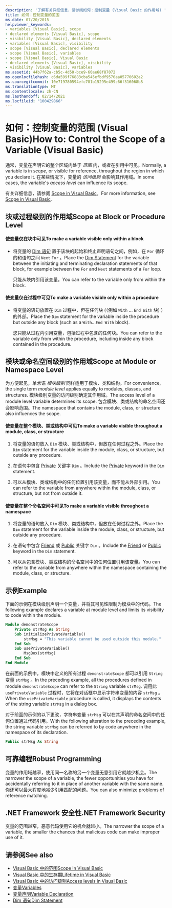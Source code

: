 ```yaml
---
description: '了解有关详细信息，请参阅如何：控制变量 (Visual Basic 的作用域) '
title: 如何：控制变量的范围
ms.date: 07/20/2015
helpviewer_keywords:
- variables [Visual Basic], scope
- declared elements [Visual Basic], scope
- visibility [Visual Basic], declared elements
- variables [Visual Basic], visibility
- scope [Visual Basic], declared elements
- scope [Visual Basic], variables
- scope [Visual Basic], Visual Basic
- declared elements [Visual Basic], visibility
- visibility [Visual Basic], variables
ms.assetid: 44b7f62a-cb5c-4d50-bce9-60ae68f87072
ms.openlocfilehash: c6da599f76883cba545efbdf9570aa05770602a2
ms.sourcegitcommit: 10e719780594efc781b15295e499c66f316068b8
ms.translationtype: MT
ms.contentlocale: zh-CN
ms.lasthandoff: 02/14/2021
ms.locfileid: "100429866"
---
```

# <a name="how-to-control-the-scope-of-a-variable-visual-basic"></a><span data-ttu-id="8a54d-103">如何：控制变量的范围 (Visual Basic)</span><span class="sxs-lookup"><span data-stu-id="8a54d-103">How to: Control the Scope of a Variable (Visual Basic)</span></span>

<span data-ttu-id="8a54d-104">通常，变量在声明它的整个区域内处于 *范围* 内，或者在引用中可见。</span><span class="sxs-lookup"><span data-stu-id="8a54d-104">Normally, a variable is in *scope*, or visible for reference, throughout the region in which you declare it.</span></span> <span data-ttu-id="8a54d-105">在某些情况下，变量的 *访问级别* 会影响其作用域。</span><span class="sxs-lookup"><span data-stu-id="8a54d-105">In some cases, the variable's *access level* can influence its scope.</span></span>  
  
 <span data-ttu-id="8a54d-106">有关详细信息，请参阅 [Scope in Visual Basic](scope.md)。</span><span class="sxs-lookup"><span data-stu-id="8a54d-106">For more information, see [Scope in Visual Basic](scope.md).</span></span>  
  
## <a name="scope-at-block-or-procedure-level"></a><span data-ttu-id="8a54d-107">块或过程级别的作用域</span><span class="sxs-lookup"><span data-stu-id="8a54d-107">Scope at Block or Procedure Level</span></span>  
  
#### <a name="to-make-a-variable-visible-only-within-a-block"></a><span data-ttu-id="8a54d-108">使变量仅在块中可见</span><span class="sxs-lookup"><span data-stu-id="8a54d-108">To make a variable visible only within a block</span></span>  
  
- <span data-ttu-id="8a54d-109">将变量的 [Dim 语句](../../../language-reference/statements/dim-statement.md) 置于该块的起始和终止声明语句之间，例如，在 `For` 循环的和语句之间 `Next` `For` 。</span><span class="sxs-lookup"><span data-stu-id="8a54d-109">Place the [Dim Statement](../../../language-reference/statements/dim-statement.md) for the variable between the initiating and terminating declaration statements of that block, for example between the `For` and `Next` statements of a `For` loop.</span></span>  
  
     <span data-ttu-id="8a54d-110">只能从块内引用该变量。</span><span class="sxs-lookup"><span data-stu-id="8a54d-110">You can refer to the variable only from within the block.</span></span>  
  
#### <a name="to-make-a-variable-visible-only-within-a-procedure"></a><span data-ttu-id="8a54d-111">使变量仅在过程中可见</span><span class="sxs-lookup"><span data-stu-id="8a54d-111">To make a variable visible only within a procedure</span></span>  
  
- <span data-ttu-id="8a54d-112">将变量的语句放置在 `Dim` 过程中，但在任何块 (（例如 `With` ... `End With` 块) ）的外部。</span><span class="sxs-lookup"><span data-stu-id="8a54d-112">Place the `Dim` statement for the variable inside the procedure but outside any block (such as a `With`...`End With` block).</span></span>  
  
     <span data-ttu-id="8a54d-113">您只能从过程内引用变量，包括过程中包含的任何块。</span><span class="sxs-lookup"><span data-stu-id="8a54d-113">You can refer to the variable only from within the procedure, including inside any block contained in the procedure.</span></span>  
  
## <a name="scope-at-module-or-namespace-level"></a><span data-ttu-id="8a54d-114">模块或命名空间级别的作用域</span><span class="sxs-lookup"><span data-stu-id="8a54d-114">Scope at Module or Namespace Level</span></span>  

 <span data-ttu-id="8a54d-115">为方便起见，单术语 *模块级别* 同样适用于模块、类和结构。</span><span class="sxs-lookup"><span data-stu-id="8a54d-115">For convenience, the single term *module level* applies equally to modules, classes, and structures.</span></span> <span data-ttu-id="8a54d-116">模块级别变量的访问级别确定其作用域。</span><span class="sxs-lookup"><span data-stu-id="8a54d-116">The access level of a module level variable determines its scope.</span></span> <span data-ttu-id="8a54d-117">包含模块、类或结构的命名空间还会影响范围。</span><span class="sxs-lookup"><span data-stu-id="8a54d-117">The namespace that contains the module, class, or structure also influences the scope.</span></span>  
  
#### <a name="to-make-a-variable-visible-throughout-a-module-class-or-structure"></a><span data-ttu-id="8a54d-118">使变量在整个模块、类或结构中可见</span><span class="sxs-lookup"><span data-stu-id="8a54d-118">To make a variable visible throughout a module, class, or structure</span></span>  
  
1. <span data-ttu-id="8a54d-119">将变量的语句放入 `Dim` 模块、类或结构中，但放在任何过程之外。</span><span class="sxs-lookup"><span data-stu-id="8a54d-119">Place the `Dim` statement for the variable inside the module, class, or structure, but outside any procedure.</span></span>  
  
2. <span data-ttu-id="8a54d-120">在语句中包含 [Private](../../../language-reference/modifiers/private.md) 关键字 `Dim` 。</span><span class="sxs-lookup"><span data-stu-id="8a54d-120">Include the [Private](../../../language-reference/modifiers/private.md) keyword in the `Dim` statement.</span></span>  
  
3. <span data-ttu-id="8a54d-121">可以从模块、类或结构中的任何位置引用该变量，而不能从外部引用。</span><span class="sxs-lookup"><span data-stu-id="8a54d-121">You can refer to the variable from anywhere within the module, class, or structure, but not from outside it.</span></span>  
  
#### <a name="to-make-a-variable-visible-throughout-a-namespace"></a><span data-ttu-id="8a54d-122">使变量在整个命名空间中可见</span><span class="sxs-lookup"><span data-stu-id="8a54d-122">To make a variable visible throughout a namespace</span></span>  
  
1. <span data-ttu-id="8a54d-123">将变量的语句放入 `Dim` 模块、类或结构中，但放在任何过程之外。</span><span class="sxs-lookup"><span data-stu-id="8a54d-123">Place the `Dim` statement for the variable inside the module, class, or structure, but outside any procedure.</span></span>  
  
2. <span data-ttu-id="8a54d-124">在语句中包含 [Friend](../../../language-reference/modifiers/friend.md) 或 [Public](../../../language-reference/modifiers/public.md) 关键字 `Dim` 。</span><span class="sxs-lookup"><span data-stu-id="8a54d-124">Include the [Friend](../../../language-reference/modifiers/friend.md) or [Public](../../../language-reference/modifiers/public.md) keyword in the `Dim` statement.</span></span>  
  
3. <span data-ttu-id="8a54d-125">可以从包含模块、类或结构的命名空间中的任何位置引用该变量。</span><span class="sxs-lookup"><span data-stu-id="8a54d-125">You can refer to the variable from anywhere within the namespace containing the module, class, or structure.</span></span>  
  
## <a name="example"></a><span data-ttu-id="8a54d-126">示例</span><span class="sxs-lookup"><span data-stu-id="8a54d-126">Example</span></span>  

 <span data-ttu-id="8a54d-127">下面的示例在模块级别声明一个变量，并将其可见性限制为模块中的代码。</span><span class="sxs-lookup"><span data-stu-id="8a54d-127">The following example declares a variable at module level and limits its visibility to code within the module.</span></span>  
  
```vb  
Module demonstrateScope  
    Private strMsg As String  
    Sub initializePrivateVariable()  
        strMsg = "This variable cannot be used outside this module."  
    End Sub  
    Sub usePrivateVariable()  
        MsgBox(strMsg)  
    End Sub  
End Module  
```  
  
 <span data-ttu-id="8a54d-128">在前面的示例中，模块中定义的所有过程 `demonstrateScope` 都可以引用 `String` 变量 `strMsg` 。</span><span class="sxs-lookup"><span data-stu-id="8a54d-128">In the preceding example, all the procedures defined in module `demonstrateScope` can refer to the `String` variable `strMsg`.</span></span> <span data-ttu-id="8a54d-129">调用此 `usePrivateVariable` 过程时，它将在对话框中显示字符串变量的内容 `strMsg` 。</span><span class="sxs-lookup"><span data-stu-id="8a54d-129">When the `usePrivateVariable` procedure is called, it displays the contents of the string variable `strMsg` in a dialog box.</span></span>  
  
 <span data-ttu-id="8a54d-130">对于前面的示例的以下更改，字符串变量 `strMsg` 可以在其声明的命名空间中的任何位置通过代码引用。</span><span class="sxs-lookup"><span data-stu-id="8a54d-130">With the following alteration to the preceding example, the string variable `strMsg` can be referred to by code anywhere in the namespace of its declaration.</span></span>  
  
```vb  
Public strMsg As String  
```  
  
## <a name="robust-programming"></a><span data-ttu-id="8a54d-131">可靠编程</span><span class="sxs-lookup"><span data-stu-id="8a54d-131">Robust Programming</span></span>  

 <span data-ttu-id="8a54d-132">变量的作用域越窄，使用同一名称的另一个变量无意引用它就越少机会。</span><span class="sxs-lookup"><span data-stu-id="8a54d-132">The narrower the scope of a variable, the fewer opportunities you have for accidentally referring to it in place of another variable with the same name.</span></span> <span data-ttu-id="8a54d-133">你还可以最大程度地减少引用匹配的问题。</span><span class="sxs-lookup"><span data-stu-id="8a54d-133">You can also minimize problems of reference matching.</span></span>  
  
## <a name="net-framework-security"></a><span data-ttu-id="8a54d-134">.NET Framework 安全性</span><span class="sxs-lookup"><span data-stu-id="8a54d-134">.NET Framework Security</span></span>  

 <span data-ttu-id="8a54d-135">变量的范围越窄，恶意代码使用它的机会就越小。</span><span class="sxs-lookup"><span data-stu-id="8a54d-135">The narrower the scope of a variable, the smaller the chances that malicious code can make improper use of it.</span></span>  
  
## <a name="see-also"></a><span data-ttu-id="8a54d-136">请参阅</span><span class="sxs-lookup"><span data-stu-id="8a54d-136">See also</span></span>

- [<span data-ttu-id="8a54d-137">Visual Basic 中的范围</span><span class="sxs-lookup"><span data-stu-id="8a54d-137">Scope in Visual Basic</span></span>](scope.md)
- [<span data-ttu-id="8a54d-138">Visual Basic 中的生存期</span><span class="sxs-lookup"><span data-stu-id="8a54d-138">Lifetime in Visual Basic</span></span>](lifetime.md)
- [<span data-ttu-id="8a54d-139">Visual Basic 中的访问级别</span><span class="sxs-lookup"><span data-stu-id="8a54d-139">Access levels in Visual Basic</span></span>](access-levels.md)
- [<span data-ttu-id="8a54d-140">变量</span><span class="sxs-lookup"><span data-stu-id="8a54d-140">Variables</span></span>](../variables/index.md)
- [<span data-ttu-id="8a54d-141">变量声明</span><span class="sxs-lookup"><span data-stu-id="8a54d-141">Variable Declaration</span></span>](../variables/variable-declaration.md)
- [<span data-ttu-id="8a54d-142">Dim 语句</span><span class="sxs-lookup"><span data-stu-id="8a54d-142">Dim Statement</span></span>](../../../language-reference/statements/dim-statement.md)
